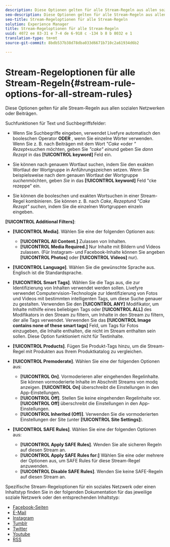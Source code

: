 ```yaml
---
description: Diese Optionen gelten für alle Stream-Regeln aus allen sozialen Netzwerken oder Beiträgen.
seo-description: Diese Optionen gelten für alle Stream-Regeln aus allen sozialen Netzwerken oder Beiträgen.
seo-title: Stream-Regeloptionen für alle Stream-Regeln
solution: Experience Manager
title: Stream-Regeloptionen für alle Stream-Regeln
uuid: 4072 ee 83-31 e 7-4 de 6-918 c -134 b 8 b 8032 e 1
translation-type: tm+mt
source-git-commit: 8bdb537b38d78dba033d6671b710c2a61934d6b2

---
```



# Stream-Regeloptionen für alle Stream-Regeln{#stream-rule-options-for-all-stream-rules}

Diese Optionen gelten für alle Stream-Regeln aus allen sozialen Netzwerken oder Beiträgen.

Suchfunktionen für Text und Suchbegriffsfelder:

* Wenn Sie Suchbegriffe eingeben, verwendet Livefyre automatisch den booleschen Operator **ODER** , wenn Sie einzelne Wörter verwenden. Wenn Sie z. B. nach Beiträgen mit dem Wort *&quot;Cake* «oder *&quot; Rezept*«suchen möchten, geben Sie *&quot;cake&quot; ein*und geben Sie *dann Rezept* in das **[!UICONTROL keyword]** Feld ein.

* Sie können nach genauem Wortlaut suchen, indem Sie den exakten Wortlaut der Wortgruppe in Anführungszeichen setzen. Wenn Sie beispielsweise nach dem genauen Wortlaut der Wortgruppe *suchen*möchten, geben *Sie* in das **[!UICONTROL keyword]** Feld &quot;cke rezeppe&quot; ein.

* Sie können die booleschen und exakten Wortsuchen in einer Stream-Regel kombinieren. Sie können z. B. nach *Cake*, *Rezept*und *&quot;Cake Rezept&quot; suchen,* indem Sie die einzelnen Wortgruppen einzeln eingeben.

**[!UICONTROL Additional Filters]**:

* **[!UICONTROL Media]**. Wählen Sie eine der folgenden Optionen aus:

   * **[!UICONTROL All Content.]** Zulassen von Inhalten.
   * **[!UICONTROL Media Required.]** Nur Inhalte mit Bildern und Videos zulassen. (Für Instagram- und Facebook-Inhalte können Sie angeben **[!UICONTROL Photos]** oder **[!UICONTROL Videos]** nur).

* **[!UICONTROL Language]**. Wählen Sie die gewünschte Sprache aus. Englisch ist die Standardsprache.
* **[!UICONTROL Smart Tags]**. Wählen Sie die Tags aus, die zur Identifizierung von Inhalten verwendet werden sollen. Livefyre verwendet Computervision-Technologie zur Identifizierung von Fotos und Videos mit bestimmten intelligenten Tags, um diese Suche genauer zu gestalten. Verwenden Sie den **[!UICONTROL ANY]** Modifikator, um Inhalte mithilfe eines beliebigen Tags oder **[!UICONTROL ALL]** des Modifikators in den Stream zu filtern, um Inhalte in den Stream zu filtern, der alle Tags verwendet. Verwenden Sie das **[!UICONTROL Image contains none of these smart tags]** Feld, um Tags für Fotos einzugeben, die Inhalte enthalten, die nicht im Stream enthalten sein sollen. Diese Option funktioniert nicht für Textinhalte.

* **[!UICONTROL Products]**. Fügen Sie Produkt-Tags hinzu, um die Stream-Regel mit Produkten aus Ihrem Produktkatalog zu vergleichen.
* **[!UICONTROL Premoderate]**. Wählen Sie eine der folgenden Optionen aus:

   * **[!UICONTROL On]**. Vormoderieren aller eingehenden Regelinhalte. Sie können vormoderierte Inhalte im Abschnitt Streams von modq anzeigen. **[!UICONTROL On]** überschreibt die Einstellungen in den App-Einstellungen.
   * **[!UICONTROL Off]**. Stellen Sie keine eingehenden Regelinhalte vor. **[!UICONTROL Off]** überschreibt die Einstellungen in den App-Einstellungen.
   * **[!UICONTROL Inherited (Off)]**. Verwenden Sie die vormoderierten Einstellungen der Site (unter **[!UICONTROL Site Settings]**).

* **[!UICONTROL SAFE Rules]**. Wählen Sie eine der folgenden Optionen aus:
   * **[!UICONTROL Apply SAFE Rules]**. Wenden Sie alle sicheren Regeln auf diesen Stream an.
   * **[!UICONTROL Apply SAFE Rules for:]** Wählen Sie eine oder mehrere der Optionen aus, um SAFE Rules für diese Stream-Regel anzuwenden.
   * **[!UICONTROL Disable SAFE Rules]**. Wenden Sie keine SAFE-Regeln auf diesen Stream an.

Spezifische Stream-Regeloptionen für ein soziales Netzwerk oder einen Inhaltstyp finden Sie in der folgenden Dokumentation für das jeweilige soziale Netzwerk oder den entsprechenden Inhaltstyp:

* [Facebook-Seiten](../c-streams/c-facebook-page-rules.md#c_facebook_page_rules)
* [E-Mail](../c-streams/c-email-rules.md#c_email_rules)
* [Instagram](../c-streams/c-instagram-rules.md#c_instagram_rules)
* [Tumblr](../c-streams/c-tumblr-rules.md#c_tumblr_rules)
* [Twitter](../c-streams/c-twitter-rules.md#c_twitter_rules)
* [Youtube](../c-streams/c-youtube-rules/c-youtube-rules.md#c_youtube_rules)
* [RSS](../c-streams/c-rss-rules-streams.md#c_rss_rules_streams)
